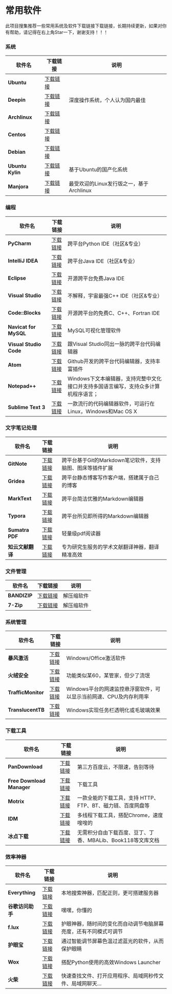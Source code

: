 # 常用软件

此项目搜集推荐一些常用系统及软件下载链接下载链接，长期持续更新，如果对你有帮助，请记得在右上角Star一下，谢谢支持！！！

### 系统

| 软件名              | 下载链接                                                     | 说明                          |
| ---------------- | -------------------------------------------------------- | --------------------------- |
| **Ubuntu**       | [下载链接](https://mirrors.huaweicloud.com/ubuntu-releases/) |                             |
| **Deepin**       | [下载链接](https://mirrors.huaweicloud.com/deepin-cd/)       | 深度操作系统，个人认为国内最佳             |
| **Archlinux**    | [下载链接](https://mirrors.huaweicloud.com/archlinux/)       |                             |
| **Centos**       | [下载链接](https://mirrors.huaweicloud.com/centos/)          |                             |
| **Debian**       | [下载链接](https://mirrors.huaweicloud.com/debian-cd/)       |                             |
| **Ubuntu Kylin** | [下载链接](http://www.ubuntukylin.com/downloads/)            | 基于Ubuntu的国产化系统              |
| **Manjora**      | [下载链接](https://manjaro.org/download/)                    | 最受欢迎的Linux发行版之一，基于Archlinux |

### 编程

| 软件名                    | 下载链接                                                            | 说明                                            |
| ---------------------- | --------------------------------------------------------------- | --------------------------------------------- |
| **PyCharm**            | [下载链接](https://www.jetbrains.com/pycharm/)                      | 跨平台Python IDE（社区&专业）                          |
| **IntelliJ IDEA**      | [下载链接](https://www.jetbrains.com/idea/)                         | 跨平台Java IDE（社区&专业）                            |
| **Eclipse**            | [下载链接](https://www.eclipse.org/downloads/)                      | 开源跨平台免费Java IDE                               |
| **Visual Studio**      | [下载链接](https://visualstudio.microsoft.com/zh-hans/downloads/)   | 不解释，宇宙最强C++ IDE（社区&专业）                        |
| **Code::Blocks**       | [下载链接](http://www.codeblocks.org/)                              | 开源跨平台的免费C、C++、Fortran IDE                     |
| **Navicat for MySQL**  | [下载链接](https://www.navicat.com.cn/download/navicat-for-mysql)   | MySQL可视化管理软件                                  |
| **Visual Studio Code** | [下载链接](https://code.visualstudio.com/?wt.mc_id=vscom_downloads) | 跟Visual Studio同出一脉的跨平台代码编辑器                   |
| **Atom**               | [下载链接](https://mirrors.huaweicloud.com/atom/)                   | Github开发的跨平台代码编辑器，支持丰富插件                      |
| **Notepad++**          | [下载链接](https://notepad-plus-plus.org/downloads/)                | Windows下文本编辑器，支持完整中文化接口并支持多国语言编写，支持众多计算机程序语言； |
| **Sublime Text 3**         | [下载链接](https://www.sublimetext.com/3)                           | 一款流行的代码编辑器软件，可运行在Linux，Windows和Mac OS X       |

### 文字笔记处理

| 软件名             | 下载链接                                        | 说明                                 |
| --------------- |:------------------------------------------- | ---------------------------------- |
| **GitNote**     | [下载链接](https://gitnoteapp.com/zh/#download) | 跨平台基于Git的Markdown笔记软件，支持脑图、图床等插件扩展 |
| **Gridea**      | [下载链接](https://gridea.dev/)                 | 跨平台静态博客写作客户端，搭建属于自己的博客             |
| **MarkText**    | [下载链接](https://marktext.app/)               | 跨平台简洁优雅的Markdown编辑器                |
| **Typora**      | [下载链接](https://www.typora.io/)              | 跨平台所见即所得的Markdown编辑器               |
| **Sumatra PDF** | [下载链接](https://www.sumatrapdfreader.org)    | 轻量级pdf阅读器                          |
| **知云文献翻译**      | [下载链接](http://i.zhiyunwenxian.cn/1.html)    | 专为研究生服务的学术文献翻译神器，翻译精准高效            |

### 文件管理

| 软件名          | 下载链接                             | 说明    |
| ------------ | -------------------------------- | ----- |
| **BANDIZIP** | [下载链接](https://cn.bandisoft.com) | 解压缩软件 |
| **7-Zip**    | [下载链接](https://www.7-zip.org/)   | 解压缩软件 |

### 系统管理

| 软件名                | 下载链接                                                            | 说明                                     |
| ------------------ | --------------------------------------------------------------- | -------------------------------------- |
| **暴风激活**           | [下载链接](http://www.baofengjihuo.com)                             | Windows/Office激活软件                     |
| **火绒安全**           | [下载链接](https://www.huorong.cn)                                  | 功能类似某60，某管家，但少了流氓                      |
| **TrafficMonitor** | [下载链接](https://github.com/zhongyang219/TrafficMonitor/releases) | Windows平台的网速监控悬浮窗软件，可以显示当前网速、CPU及内存利用率 |
| **TranslucentTB**  | [下载链接](https://github.com/TranslucentTB/TranslucentTB/releases) | Windows实现任务栏透明化或毛玻璃效果                  |

### 下载工具

| 软件名                       | 下载链接                                             | 说明                                   |
| ------------------------- | ------------------------------------------------ | ------------------------------------ |
| **PanDownload**           | [下载链接](http://pandownload.com/)                  | 第三方百度云，不限速，告别等待                      |
| **Free Download Manager** | [下载链接](https://www.freedownloadmanager.org/zh/)  | 下载工具                                 |
| **Motrix**                | [下载链接](https://motrix.app/zh-CN/)                | 一款全能的下载工具，支持 HTTP、FTP、BT、磁力链、百度网盘等   |
| **IDM**                   | [下载链接](https://www.internetdownloadmanager.com/) | 多线程下载工具，搭配Chrome，速度嗖嗖的               |
| **冰点下载**                  | [下载链接](http://www.bingdian001.com/?p=30)         | 无需积分自由下载百度、豆丁、丁香、MBALib、Book118等文库文档 |

### 效率神器

| 软件名            | 下载链接                                                                                                                                                                                                                                                                                                                                                                                                                                                                                                                                                       | 说明                               |
| -------------- | ---------------------------------------------------------------------------------------------------------------------------------------------------------------------------------------------------------------------------------------------------------------------------------------------------------------------------------------------------------------------------------------------------------------------------------------------------------------------------------------------------------------------------------------------------------- | -------------------------------- |
| **Everything** | [下载链接](https://www.voidtools.com/zh-cn/)                                                                                                                                                                                                                                                                                                                                                                                                                                                                                                                   | 本地搜索神器，匹配正则，更可搭建服务器              |
| **谷歌访问助手**     | [下载链接](https://github-production-release-asset-2e65be.s3.amazonaws.com/118309444/d2dc5000-024a-11e9-849a-659b99693212?X-Amz-Algorithm=AWS4-HMAC-SHA256&X-Amz-Credential=AKIAIWNJYAX4CSVEH53A%2F20191010%2Fus-east-1%2Fs3%2Faws4_request&X-Amz-Date=20191010T085834Z&X-Amz-Expires=300&X-Amz-Signature=cbf63ed755b38b2d3d523a6b4099e68cab5fe1de5e472f1ab3871f41d4328775&X-Amz-SignedHeaders=host&actor_id=22308895&response-content-disposition=attachment%3B%20filename%3Dgoogle-access-helper-2.3.0.crx&response-content-type=application%2Foctet-stream) | 嘿嘿，你懂的                           |
| **f.lux**      | [下载链接](https://justgetflux.com)                                                                                                                                                                                                                                                                                                                                                                                                                                                                                                                            | 护眼神器，随时间的变化而自动调节电脑屏幕亮度，还有不同模式可调节 |
| **护眼宝**        | [下载链接](http://www.huyanbao.com/)                                                                                                                                                                                                                                                                                                                                                                                                                                                                                                                           | 通过智能调节屏幕色温过滤蓝光的软件，从而保护眼睛         |
| **Wox**        | [下载链接](http://www.wox.one/)                                                                                                                                                                                                                                                                                                                                                                                                                                                                                                                                | 搭配Python使用的高效Windows Launcher    |
| **火柴**         | [下载链接](http://huochaipro.com/)                                                                                                                                                                                                                                                                                                                                                                                                                                                                                                                             | 快速查找文件、打开应用程序、局域网秒传文件、局域网聊天…     |
